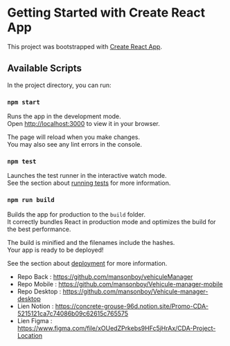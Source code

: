 # Getting Started with Create React App

This project was bootstrapped with [Create React App](https://github.com/facebook/create-react-app).

## Available Scripts

In the project directory, you can run:

### `npm start`

Runs the app in the development mode.\
Open [http://localhost:3000](http://localhost:3000) to view it in your browser.

The page will reload when you make changes.\
You may also see any lint errors in the console.

### `npm test`

Launches the test runner in the interactive watch mode.\
See the section about [running tests](https://facebook.github.io/create-react-app/docs/running-tests) for more information.

### `npm run build`

Builds the app for production to the `build` folder.\
It correctly bundles React in production mode and optimizes the build for the best performance.

The build is minified and the filenames include the hashes.\
Your app is ready to be deployed!

See the section about [deployment](https://facebook.github.io/create-react-app/docs/deployment) for more information.

- Repo Back : https://github.com/mansonboy/vehiculeManager
- Repo Mobile : https://github.com/mansonboy/Vehicule-manager-mobile
- Repo Desktop : https://github.com/mansonboy/Vehicule-manager-desktop
- Lien Notion : https://concrete-grouse-96d.notion.site/Promo-CDA-5215121ca7c74086b09c62615c765575
- Lien Figma : https://www.figma.com/file/xOUedZPrkebs9HFc5jHrAx/CDA-Project-Location
